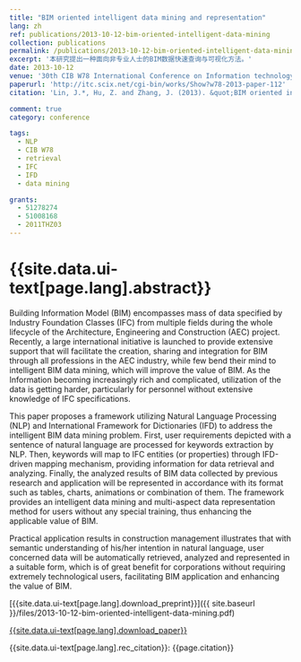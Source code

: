 ```yaml
---
title: "BIM oriented intelligent data mining and representation"
lang: zh
ref: publications/2013-10-12-bim-oriented-intelligent-data-mining
collection: publications
permalink: /publications/2013-10-12-bim-oriented-intelligent-data-mining
excerpt: '本研究提出一种面向非专业人士的BIM数据快速查询与可视化方法。'
date: 2013-10-12
venue: '30th CIB W78 International Conference on Information technology for Construction'
paperurl: 'http://itc.scix.net/cgi-bin/works/Show?w78-2013-paper-112'
citation: 'Lin, J.*, Hu, Z. and Zhang, J. (2013). &quot;BIM oriented intelligent data mining and representation&quot; <i>in Proceedings of the 30th CIB W78 International Conference on Information Technology for Construction</i>. 280-289. Beijing, China.'

comment: true
category: conference

tags: 
  - NLP
  - CIB W78
  - retrieval
  - IFC
  - IFD
  - data mining

grants:
  - 51278274
  - 51008168
  - 2011THZ03
---
```



{{site.data.ui-text[page.lang].abstract}}
====

Building Information Model (BIM) encompasses mass of data specified by Industry Foundation Classes (IFC) from multiple fields during the whole lifecycle of the Architecture, Engineering and Construction (AEC) project. Recently, a large international initiative is launched to provide extensive support that will facilitate the creation, sharing and integration for BIM through all professions in the AEC industry, while few bend their mind to intelligent BIM data mining, which will improve the value of BIM. As the Information becoming increasingly rich and complicated, utilization of the data is getting harder, particularly for personnel without extensive knowledge of IFC specifications. 

This paper proposes a framework utilizing Natural Language Processing (NLP) and International Framework for Dictionaries (IFD) to address the intelligent BIM data mining problem. First, user requirements depicted with a sentence of natural language are processed for keywords extraction by NLP. Then, keywords will map to IFC 
entities (or properties) through IFD-driven mapping mechanism, providing information for data retrieval and analyzing. Finally, the analyzed results of BIM data collected by previous research and application will be represented in accordance with its format such as tables, charts, animations or combination of them. The framework provides an intelligent data mining and multi-aspect data representation method for users without any special training, thus enhancing the applicable value of BIM. 

Practical application results in construction management illustrates that with semantic understanding of his/her intention in natural language, user concerned data will be automatically retrieved, analyzed and represented in a suitable form, which is of great benefit for corporations without requiring extremely technological users, facilitating BIM application and enhancing the value of BIM.  

[{{site.data.ui-text[page.lang].download_preprint}}]({{ site.baseurl }}/files/2013-10-12-bim-oriented-intelligent-data-mining.pdf)

[{{site.data.ui-text[page.lang].download_paper}}](http://itc.scix.net/cgi-bin/works/Show?w78-2013-paper-112)

{{site.data.ui-text[page.lang].rec_citation}}: {{page.citation}}